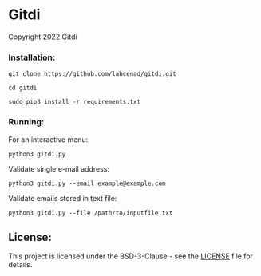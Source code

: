 # Gitdi
Copyright 2022 Gitdi



### Installation:

```
git clone https://github.com/lahcenad/gitdi.git
```

```
cd gitdi
```

```
sudo pip3 install -r requirements.txt
```

### Running:


For an interactive menu: 
```
python3 gitdi.py
```

Validate single e-mail address:
```
python3 gitdi.py --email example@example.com
```

Validate emails stored in text file:
```
python3 gitdi.py --file /path/to/inputfile.txt
```




## License:

This project is licensed under the BSD-3-Clause - see the [LICENSE](LICENSE) file for details.
